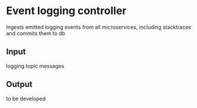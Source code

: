 # Event logging controller

Ingests emitted logging events from all microservices, including stacktraces and commits them to db

## Input

logging topic messages

## Output

to be developed